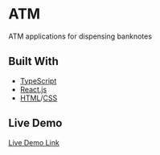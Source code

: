 # ATM
ATM applications for dispensing banknotes

## Built With

- [TypeScript](https://www.typescriptlang.org/)
- [React.js](https://reactjs.org/)
- [HTML](https://html.spec.whatwg.org/)/[CSS](https://www.w3.org/TR/CSS/#css)

## Live Demo

[Live Demo Link](https://deniscom3.github.io/atm-test/)